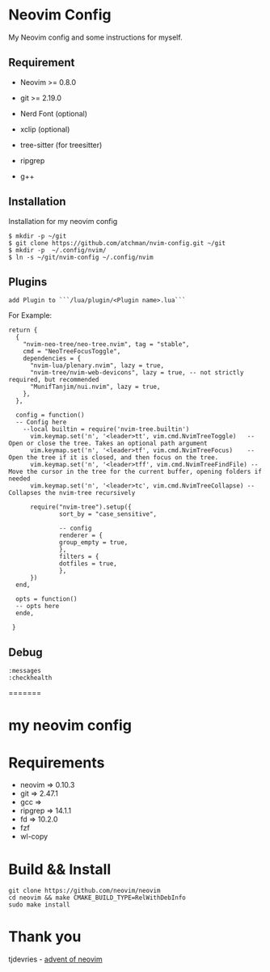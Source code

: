 # Neovim Config

My Neovim config and some instructions for myself.  

## Requirement

* Neovim >= 0.8.0  
* git >= 2.19.0 
* Nerd Font (optional)  
* xclip (optional)  
* tree-sitter (for treesitter)

* ripgrep  
* g++  

## Installation

Installation for my neovim config  

```
$ mkdir -p ~/git
$ git clone https://github.com/atchman/nvim-config.git ~/git
$ mkdir -p  ~/.config/nvim/
$ ln -s ~/git/nvim-config ~/.config/nvim

```

## Plugins
    add Plugin to ```/lua/plugin/<Plugin name>.lua```  
  
For Example:

```
return {
  {
    "nvim-neo-tree/neo-tree.nvim", tag = "stable",
    cmd = "NeoTreeFocusToggle",
    dependencies = {
      "nvim-lua/plenary.nvim", lazy = true,
      "nvim-tree/nvim-web-devicons", lazy = true, -- not strictly required, but recommended
      "MunifTanjim/nui.nvim", lazy = true,
    },
  },
  
  config = function()
  -- Config here
    --local builtin = require('nvim-tree.builtin')
      vim.keymap.set('n', '<leader>tt', vim.cmd.NvimTreeToggle)   -- Open or close the tree. Takes an optional path argument
      vim.keymap.set('n', '<leader>tf', vim.cmd.NvimTreeFocus)    -- Open the tree if it is closed, and then focus on the tree.
      vim.keymap.set('n', '<leader>tff', vim.cmd.NvimTreeFindFile) -- Move the cursor in the tree for the current buffer, opening folders if needed
      vim.keymap.set('n', '<leader>tc', vim.cmd.NvimTreeCollapse) -- Collapses the nvim-tree recursively
        
      require("nvim-tree").setup({
              sort_by = "case_sensitive",

              -- config
              renderer = {
              group_empty = true,
              },
              filters = {
              dotfiles = true,
              },
      })
  end,

  opts = function()
  -- opts here
  ende,

 }
```  

## Debug

```
:messages  
:checkhealth  
```  
=======
# my neovim config

# Requirements
- neovim => 0.10.3
- git => 2.47.1
- gcc =>
- ripgrep => 14.1.1
- fd => 10.2.0
- fzf
- wl-copy

# Build && Install

```shell
git clone https://github.com/neovim/neovim
cd neovim && make CMAKE_BUILD_TYPE=RelWithDebInfo
sudo make install
```


# Thank you

tjdevries - [advent of neovim](https://www.youtube.com/playlist?list=PLep05UYkc6wTyBe7kPjQFWVXTlhKeQejM)
